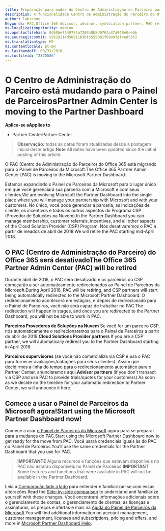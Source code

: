 ```yaml
---
title: Preparação para mudar do Centro de Administração do Parceiro para o Partner Center | Partner Center
description: A funcionalidade Centro de Administração do Parceiro do Office 365 está mudando para o Partner Center.
author: labrenne
Keywords: PAC,Office 365 Advisor, advisor, syndication partner, PAC retire, PAC retiring
ms.localizationpriority: medium
ms.openlocfilehash: 0d60be7349754a7200a0b8d9762a37a940e0eebb
ms.sourcegitcommit: 92629114d5081103bfe555081f69997af4ed56f2
ms.translationtype: MT
ms.contentlocale: pt-BR
ms.lasthandoff: 08/31/2018
ms.locfileid: "2875586"
---
```

# <a name="partner-admin-center-is-moving-to-the-partner-dashboard"></a><span data-ttu-id="65648-103">O Centro de Administração do Parceiro está mudando para o Painel de Parceiros</span><span class="sxs-lookup"><span data-stu-id="65648-103">Partner Admin Center is moving to the Partner Dashboard</span></span>

**<span data-ttu-id="65648-104">Aplica-se a</span><span class="sxs-lookup"><span data-stu-id="65648-104">Applies to</span></span>**

-  <span data-ttu-id="65648-105">Partner Center</span><span class="sxs-lookup"><span data-stu-id="65648-105">Partner Center</span></span>

><span data-ttu-id="65648-106">**Observação:** todas as datas foram atualizadas desde a postagem inicial deste artigo.</span><span class="sxs-lookup"><span data-stu-id="65648-106">**Note** All dates have been updated since the initial posting of this article.</span></span>

<span data-ttu-id="65648-107">O PAC (Centro de Administração do Parceiro) do Office 365 está migrando para o Painel de Parceiros da Microsoft.</span><span class="sxs-lookup"><span data-stu-id="65648-107">The Office 365 Partner Admin Center (PAC) is moving to the Microsoft Partner Dashboard.</span></span>

<span data-ttu-id="65648-108">Estamos expandindo o Painel de Parceiros da Microsoft para o lugar único em que você gerenciará sua parceria com a Microsoft e com seus clientes.</span><span class="sxs-lookup"><span data-stu-id="65648-108">We are evolving Microsoft the Partner Dashboard into the single place where you will manage your partnership with Microsoft and with your customers.</span></span> <span data-ttu-id="65648-109">No único, você pode gerenciar a parceria, as indicações de cliente, os incentivos e todos os outros aspectos do Programa CSP (Provedor de Soluções na Nuvem).</span><span class="sxs-lookup"><span data-stu-id="65648-109">In the Partner Dashboard you can manage membership, customer referrals, incentives, and all other aspects of the Cloud Solution Provider (CSP) Program.</span></span> <span data-ttu-id="65648-110">Nós desativaremos o PAC a partir de meados de abril de 2018.</span><span class="sxs-lookup"><span data-stu-id="65648-110">We will retire the PAC starting mid-April 2018.</span></span>

## <a name="the-office-365-partner-admin-center-pac-will-be-retired"></a><span data-ttu-id="65648-111">O PAC (Centro de Administração do Parceiro) do Office 365 será desativado</span><span class="sxs-lookup"><span data-stu-id="65648-111">The Office 365 Partner Admin Center (PAC) will be retired</span></span>

<span data-ttu-id="65648-112">Durante abril de 2018, o PAC será desativado e os parceiros do CSP começarão a ser automaticamente redirecionados ao Painel de Parceiros da Microsoft.</span><span class="sxs-lookup"><span data-stu-id="65648-112">During April 2018, PAC will be retiring, and CSP partners will start being automatically redirected to the Microsoft Partner Dashboard.</span></span> <span data-ttu-id="65648-113">O redirecionamento acontecerá em estágios, e depois de redirecionado para o Painel de Parceiros, você não será capaz de trabalhar no PAC.</span><span class="sxs-lookup"><span data-stu-id="65648-113">The redirection will happen in stages, and once you are redirected to the Partner Dashboard, you will not be able to work in PAC.</span></span> 

<span data-ttu-id="65648-114">**Parceiros Provedores de Soluções na Nuvem** Se você for um parceiro CSP, nós automaticamente o redirecionaremos para o Painel de Parceiros a partir de abril de 2018.</span><span class="sxs-lookup"><span data-stu-id="65648-114">**Cloud Solutions Provider partners** If you are a CSP partner, we will automatically redirect you to the Partner Dashboard starting in April 2018.</span></span> 

<span data-ttu-id="65648-115">**Parceiros supervisores** (se você não comercializa via CSP e usa o PAC para fornecer avaliações/cotações para seus clientes). Assim que decidirmos a linha do tempo para o redirecionamento automático para o Partner Center, anunciaremos aqui.</span><span class="sxs-lookup"><span data-stu-id="65648-115">**Advisor partners** (if you don't transact via CSP and use PAC to provide trials/quotes for your customers) As soon as we decide on the timeline for your automatic redirection to Partner Center, we will announce it here.</span></span> 


## <a name="start-using-the-microsoft-partner-dashboard-now"></a><span data-ttu-id="65648-116">Comece a usar o Painel de Parceiros da Microsoft agora!</span><span class="sxs-lookup"><span data-stu-id="65648-116">Start using the Microsoft Partner Dashboard now!</span></span>

<span data-ttu-id="65648-117">Comece a usar [o Painel de Parceiros da Microsoft](https://partnercenter.microsoft.com/) agora para se preparar para a mudança do PAC.</span><span class="sxs-lookup"><span data-stu-id="65648-117">Start using [the Microsoft Partner Dashboard](https://partnercenter.microsoft.com/)  now to get ready for the move from PAC.</span></span>  <span data-ttu-id="65648-118">Você usará credenciais iguais às do PAC no Painel de Parceiros.</span><span class="sxs-lookup"><span data-stu-id="65648-118">You’ll use the same credentials for the Partner Dashboard that you use for PAC.</span></span> 

><span data-ttu-id="65648-119">**IMPORTANTE** Alguns recursos e funções que estavam disponíveis no PAC não estarão disponíveis no Painel de Parceiros.</span><span class="sxs-lookup"><span data-stu-id="65648-119">**IMPORTANT**  Some features and functions that were available in PAC will not be available in the Partner Dashboard.</span></span>

 <span data-ttu-id="65648-120">Leia a [Comparação lado a lado](moving-from-pac-to-pc.md) para entender e familiarizar-se com essas alterações.</span><span class="sxs-lookup"><span data-stu-id="65648-120">Read the [Side-by-side comparison](moving-from-pac-to-pc.md) to understand and familiarize yourself with these changes.</span></span>  <span data-ttu-id="65648-121">Você encontrará informações adicionais sobre o gerenciamento de contas, o gerenciamento de clientes, as licenças e assinaturas, os preços e ofertas e mais na [Ajuda do Painel de Parceiros da Microsoft](https://partnercenter.microsoft.com/partner/help).</span><span class="sxs-lookup"><span data-stu-id="65648-121">You will find additional information on account management, customer management, licenses and subscriptions, pricing and offers, and more in [Microsoft Partner Dashboard Help](https://partnercenter.microsoft.com/partner/help).</span></span>

 